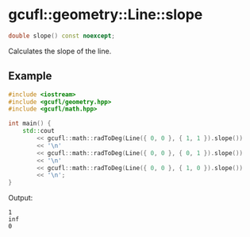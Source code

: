 # gcufl::geometry::Line::slope
```cpp
double slope() const noexcept;
```
Calculates the slope of the line.
## Example
```cpp
#include <iostream>
#include <gcufl/geometry.hpp>
#include <gcufl/math.hpp>

int main() {
	std::cout
		<< gcufl::math::radToDeg(Line({ 0, 0 }, { 1, 1 }).slope())
		<< '\n'
		<< gcufl::math::radToDeg(Line({ 0, 0 }, { 0, 1 }).slope())
		<< '\n'
		<< gcufl::math::radToDeg(Line({ 0, 0 }, { 1, 0 }).slope())
		<< '\n';
}
```
Output:
```
1
inf
0
```
